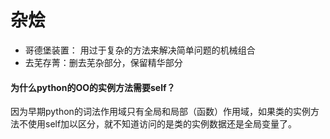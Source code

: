 # 杂烩

* 哥德堡装置： 用过于复杂的方法来解决简单问题的机械组合
* 去芜存菁：删去芜杂部分，保留精华部分



#### 为什么python的OO的实例方法需要self？

因为早期python的词法作用域只有全局和局部（函数）作用域，如果类的实例方法不使用self加以区分，就不知道访问的是类的实例数据还是全局变量了。



